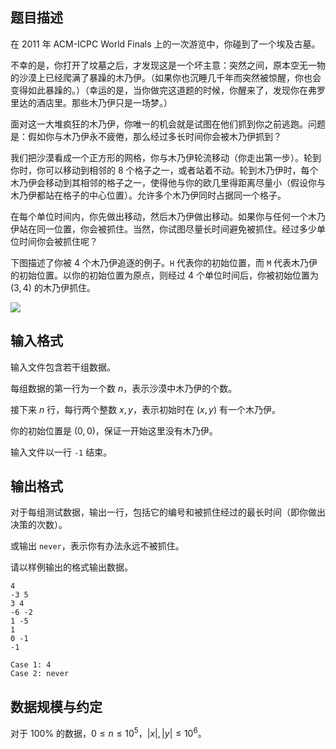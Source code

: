 ## 题目描述

在 $2011$ 年 ACM-ICPC World Finals 上的一次游览中，你碰到了一个埃及古墓。

不幸的是，你打开了坟墓之后，才发现这是一个坏主意：突然之间，原本空无一物的沙漠上已经爬满了暴躁的木乃伊。（如果你也沉睡几千年而突然被惊醒，你也会变得如此暴躁的。）（幸运的是，当你做完这道题的时候，你醒来了，发现你在弗罗里达的酒店里。那些木乃伊只是一场梦。）

面对这一大堆疯狂的木乃伊，你唯一的机会就是试图在他们抓到你之前逃跑。问题是：假如你与木乃伊永不疲倦，那么经过多长时间你会被木乃伊抓到？

我们把沙漠看成一个正方形的网格，你与木乃伊轮流移动（你走出第一步）。轮到你时，你可以移动到相邻的 $8$ 个格子之一，或者站着不动。轮到木乃伊时，每个木乃伊会移动到其相邻的格子之一，使得他与你的欧几里得距离尽量小（假设你与木乃伊都站在格子的中心位置）。允许多个木乃伊同时占据同一个格子。

在每个单位时间内，你先做出移动，然后木乃伊做出移动。如果你与任何一个木乃伊站在同一位置，你会被抓住。当然，你试图尽量长时间避免被抓住。经过多少单位时间你会被抓住呢？

下图描述了你被 $4$ 个木乃伊追逐的例子。`H` 代表你的初始位置，而 `M` 代表木乃伊的初始位置。以你的初始位置为原点，则经过 $4$ 个单位时间后，你被初始位置为 $(3,4)$ 的木乃伊抓住。

![](file://pic1.jpg)

## 输入格式

输入文件包含若干组数据。

每组数据的第一行为一个数 $n$，表示沙漠中木乃伊的个数。

接下来 $n$ 行，每行两个整数 $x,y$，表示初始时在 $(x,y)$ 有一个木乃伊。

你的初始位置是 $(0,0)$，保证一开始这里没有木乃伊。

输入文件以一行 `-1` 结束。

## 输出格式

对于每组测试数据，输出一行，包括它的编号和被抓住经过的最长时间（即你做出决策的次数）。

或输出 `never`，表示你有办法永远不被抓住。

请以样例输出的格式输出数据。

```input1
4
-3 5
3 4
-6 -2
1 -5
1
0 -1
-1
```

```output1
Case 1: 4
Case 2: never
```

## 数据规模与约定

对于 $100\%$ 的数据，$0\leq n\leq 10^5$，$|x|,|y|\leq 10^6$。

